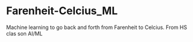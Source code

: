 # Farenheit-Celcius_ML
Machine learning to go back and forth from Farenheit to Celcius. From HS clas son AI/ML
